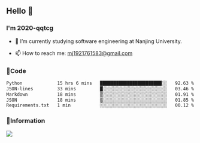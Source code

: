 ## Hello 👋


### I'm 2020-qqtcg

- 🔭 I’m currently studying software engineering at Nanjing University. 
<!-- - 🌱 I’m currently learning MLsys and -->
<!-- - 👯 I’m looking to collaborate on ... -->
<!-- - 🤔 I’m looking for help with ... -->
<!-- - 💬 Ask me about ... -->
- 📫 How to reach me: mj1921761583@gmail.com
<!-- - 😄 Pronouns: ... -->
<!-- - ⚡ Fun fact: ... -->

### 🌱Code
<!--START_SECTION:waka-->

```txt
Python             15 hrs 6 mins   ███████████████████████░░   92.63 %
JSON-lines         33 mins         █░░░░░░░░░░░░░░░░░░░░░░░░   03.46 %
Markdown           18 mins         ▒░░░░░░░░░░░░░░░░░░░░░░░░   01.91 %
JSON               18 mins         ▒░░░░░░░░░░░░░░░░░░░░░░░░   01.85 %
Requirements.txt   1 min           ░░░░░░░░░░░░░░░░░░░░░░░░░   00.12 %
```

<!--END_SECTION:waka-->

### 💬Information
![](https://github-readme-stats.vercel.app/api?username=2020-qqtcg&theme=buefy&hide_border=false)


<!-- <div align="center"> <img src="https://github-readme-activity-graph.vercel.app/graph?username=2020-qqtcg&theme=minimal" /> </div> -->


